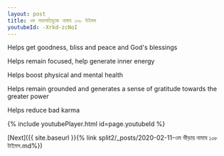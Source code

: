 ```yaml
---
layout: post
title: ওম সভাসতিভুজে নামায ১০৮ টাইমস
youtubeId: -Xrkd-zcNoI
---
```

 
 
Helps get goodness, bliss and peace and God's blessings
 
Helps remain focused, help generate inner energy 
 
Helps boost physical and mental health 
 
Helps remain grounded and generates a sense of gratitude towards the greater power 
 
Helps reduce bad karma
 
 
 
 


{% include youtubePlayer.html id=page.youtubeId %}
 
[Next]({{ site.baseurl }}{% link  split2/_posts/2020-02-11-ওম ভীড়ায় নামায ১০৮ টাইমস.md%})
 
